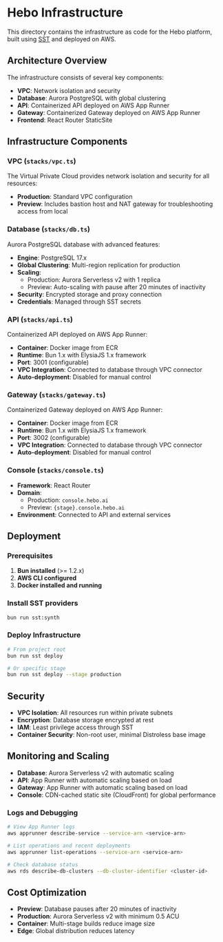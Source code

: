# Hebo Infrastructure

This directory contains the infrastructure as code for the Hebo platform, built using [SST](https://sst.dev/) and deployed on AWS.

## Architecture Overview

The infrastructure consists of several key components:

- **VPC**: Network isolation and security
- **Database**: Aurora PostgreSQL with global clustering
- **API**: Containerized API deployed on AWS App Runner
- **Gateway**: Containerized Gateway deployed on AWS App Runner
- **Frontend**: React Router StaticSite

## Infrastructure Components

### VPC (`stacks/vpc.ts`)

The Virtual Private Cloud provides network isolation and security for all resources:

- **Production**: Standard VPC configuration
- **Preview**: Includes bastion host and NAT gateway for troubleshooting access from local

### Database (`stacks/db.ts`)

Aurora PostgreSQL database with advanced features:

- **Engine**: PostgreSQL 17.x
- **Global Clustering**: Multi-region replication for production
- **Scaling**:
  - Production: Aurora Serverless v2 with 1 replica
  - Preview: Auto-scaling with pause after 20 minutes of inactivity
- **Security**: Encrypted storage and proxy connection
- **Credentials**: Managed through SST secrets

### API (`stacks/api.ts`)

Containerized API deployed on AWS App Runner:

- **Container**: Docker image from ECR
- **Runtime**: Bun 1.x with ElysiaJS 1.x framework
- **Port**: 3001 (configurable)
- **VPC Integration**: Connected to database through VPC connector
- **Auto-deployment**: Disabled for manual control

### Gateway (`stacks/gateway.ts`)

Containerized Gateway deployed on AWS App Runner:

- **Container**: Docker image from ECR
- **Runtime**: Bun 1.x with ElysiaJS 1.x framework
- **Port**: 3002 (configurable)
- **VPC Integration**: Connected to database through VPC connector
- **Auto-deployment**: Disabled for manual control

### Console (`stacks/console.ts`)

- **Framework**: React Router
- **Domain**:
  - Production: `console.hebo.ai`
  - Preview: `{stage}.console.hebo.ai`
- **Environment**: Connected to API and external services

## Deployment

### Prerequisites

1. **Bun installed** (>= 1.2.x)
2. **AWS CLI configured**
3. **Docker installed and running**

### Install SST providers

```bash
bun run sst:synth
```

### Deploy Infrastructure

```bash
# From project root
bun run sst deploy

# Or specific stage
bun run sst deploy --stage production
```

## Security

- **VPC Isolation**: All resources run within private subnets
- **Encryption**: Database storage encrypted at rest
- **IAM**: Least privilege access through SST
- **Container Security**: Non-root user, minimal Distroless base image

## Monitoring and Scaling

- **Database**: Aurora Serverless v2 with automatic scaling
- **API**: App Runner with automatic scaling based on load
- **Gateway**: App Runner with automatic scaling based on load
- **Console**: CDN-cached static site (CloudFront) for global performance

### Logs and Debugging

```bash
# View App Runner logs
aws apprunner describe-service --service-arn <service-arn>

# List operations and recent deployments
aws apprunner list-operations --service-arn <service-arn>

# Check database status
aws rds describe-db-clusters --db-cluster-identifier <cluster-id>
```

## Cost Optimization

- **Preview**: Database pauses after 20 minutes of inactivity
- **Production**: Aurora Serverless v2 with minimum 0.5 ACU
- **Container**: Multi-stage builds reduce image size
- **Edge**: Global distribution reduces latency
